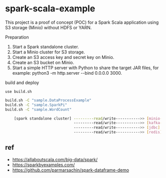 # spark-scala-example

This project is a proof of concept (POC) for a Spark Scala application using S3 storage (Minio) without HDFS or YARN.

Preparation

1. Start a Spark standalone cluster.
2. Start a Minio cluster for S3 storage.
3. Create an S3 access key and secret key on Minio.
4. Create an S3 bucket on Minio.
5. Start a simple HTTP server with Python to share the target JAR files, for example: python3 -m http.server --bind 0.0.0.0 3000.

build and deploy

`use build.sh`

```bash
build.sh -C "sample.DataProcessExample"
build.sh -C "sample.SparkPi"
build.sh -C "sample.WordCount"
```


```bash
    [spark standalone cluster] ---------read/write----------->> [minio-cluster]                                
                               ---------read/write----------->> [kafka-cluster] 
                               ---------read/write----------->> [jdbc]
                               ---------read/write----------->> [redis]
```

## ref

- <https://allaboutscala.com/big-data/spark/>
- <https://sparkbyexamples.com/>
- <https://github.com/parmarsachin/spark-dataframe-demo>